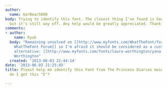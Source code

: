```yaml
---
author:
  name: GerBear5000
body: Trying to identify this font. The closest thing I've found is Goudy Old Style,
  but it's still way off. Any help would be greatly appreciated. Thank you!!!
comments:
- author:
    name: Ryuk
  body: "Remaining unsolved on [[http://www.myfonts.com/WhatTheFont/forum/?q=princess+diaries|MyFonts
    WhatTheFont Forum]] so I'm afraid it should be considered as a custom job. \r\nAs
    alternative: [[http://www.myfonts.com/fonts/laura-worthington/yana|Yana]] by Laura
    Worthington"
  created: '2013-06-03 21:44:14'
date: '2013-06-03 21:25:45'
title: Pleast help me identify this Font from The Princess Diaries main title. How
  do I get this "E"?

---
```

